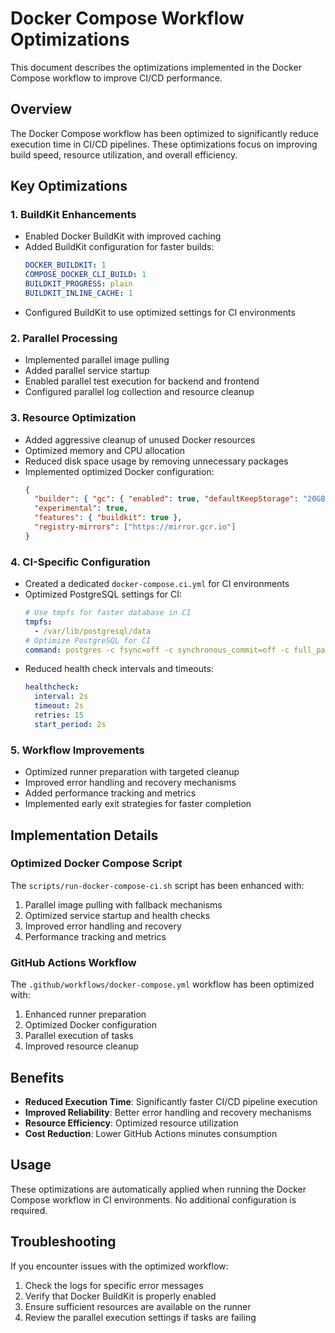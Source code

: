 # Docker Compose Workflow Optimizations

This document describes the optimizations implemented in the Docker Compose workflow to improve CI/CD performance.

## Overview

The Docker Compose workflow has been optimized to significantly reduce execution time in CI/CD pipelines. These optimizations focus on improving build speed, resource utilization, and overall efficiency.

## Key Optimizations

### 1. BuildKit Enhancements

- Enabled Docker BuildKit with improved caching
- Added BuildKit configuration for faster builds:
  ```yaml
  DOCKER_BUILDKIT: 1
  COMPOSE_DOCKER_CLI_BUILD: 1
  BUILDKIT_PROGRESS: plain
  BUILDKIT_INLINE_CACHE: 1
  ```
- Configured BuildKit to use optimized settings for CI environments

### 2. Parallel Processing

- Implemented parallel image pulling
- Added parallel service startup
- Enabled parallel test execution for backend and frontend
- Configured parallel log collection and resource cleanup

### 3. Resource Optimization

- Added aggressive cleanup of unused Docker resources
- Optimized memory and CPU allocation
- Reduced disk space usage by removing unnecessary packages
- Implemented optimized Docker configuration:
  ```json
  {
    "builder": { "gc": { "enabled": true, "defaultKeepStorage": "20GB" } },
    "experimental": true,
    "features": { "buildkit": true },
    "registry-mirrors": ["https://mirror.gcr.io"]
  }
  ```

### 4. CI-Specific Configuration

- Created a dedicated `docker-compose.ci.yml` for CI environments
- Optimized PostgreSQL settings for CI:
  ```yaml
  # Use tmpfs for faster database in CI
  tmpfs:
    - /var/lib/postgresql/data
  # Optimize PostgreSQL for CI
  command: postgres -c fsync=off -c synchronous_commit=off -c full_page_writes=off -c max_connections=200
  ```
- Reduced health check intervals and timeouts:
  ```yaml
  healthcheck:
    interval: 2s
    timeout: 2s
    retries: 15
    start_period: 2s
  ```

### 5. Workflow Improvements

- Optimized runner preparation with targeted cleanup
- Improved error handling and recovery mechanisms
- Added performance tracking and metrics
- Implemented early exit strategies for faster completion

## Implementation Details

### Optimized Docker Compose Script

The `scripts/run-docker-compose-ci.sh` script has been enhanced with:

1. Parallel image pulling with fallback mechanisms
2. Optimized service startup and health checks
3. Improved error handling and recovery
4. Performance tracking and metrics

### GitHub Actions Workflow

The `.github/workflows/docker-compose.yml` workflow has been optimized with:

1. Enhanced runner preparation
2. Optimized Docker configuration
3. Parallel execution of tasks
4. Improved resource cleanup

## Benefits

- **Reduced Execution Time**: Significantly faster CI/CD pipeline execution
- **Improved Reliability**: Better error handling and recovery mechanisms
- **Resource Efficiency**: Optimized resource utilization
- **Cost Reduction**: Lower GitHub Actions minutes consumption

## Usage

These optimizations are automatically applied when running the Docker Compose workflow in CI environments. No additional configuration is required.

## Troubleshooting

If you encounter issues with the optimized workflow:

1. Check the logs for specific error messages
2. Verify that Docker BuildKit is properly enabled
3. Ensure sufficient resources are available on the runner
4. Review the parallel execution settings if tasks are failing